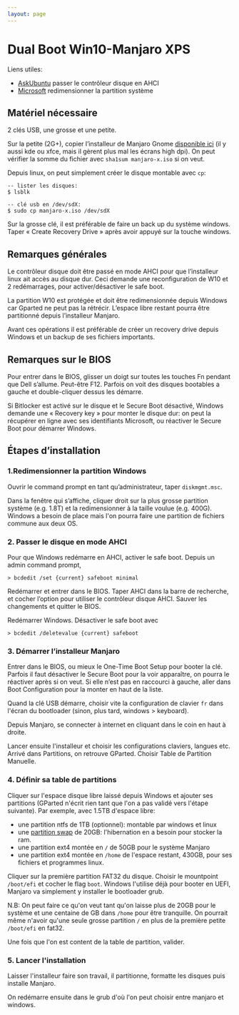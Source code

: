```yaml
---
layout: page
--- 
```


[swap]: https://wiki.archlinux.org/title/Partitioning#Swap

# Dual Boot Win10-Manjaro XPS

Liens utiles: 
- [AskUbuntu](https://askubuntu.com/questions/696413#answer-743329) passer le contrôleur disque en AHCI
- [Microsoft](https://answers.microsoft.com/en-us/windows/forum/windows_10-files-winpc/resize-windows-10-system-partition/914938c2-a0f7-4ad0-9730-230ac6fe38ba) redimensionner la partition système



## Matériel nécessaire 

2 clés USB, une grosse et une petite. 

Sur la petite (2G+), copier l’installeur de Manjaro Gnome [disponible ici](https://manjaro.org/downloads/official/gnome/) 
(il y aussi kde ou xfce, mais il gèrent plus mal les écrans high dpi). 
On peut vérifier la somme du fichier avec `sha1sum manjaro-x.iso` si on veut.

Depuis linux, on peut simplement créer le disque montable avec `cp`:


````
-- lister les disques:
$ lsblk

-- clé usb en /dev/sdX:
$ sudo cp manjaro-x.iso /dev/sdX
````

Sur la grosse clé, il est préférable de faire un back up du système windows. Taper « Create Recovery Drive » après avoir appuyé sur la touche windows.

## Remarques générales 

Le contrôleur disque doit être passé en mode AHCI pour que l’installeur linux ait accès au disque dur. Ceci demande une reconfiguration de W10 et 2 redémarrages, pour activer/désactiver le safe boot. 

La partition W10 est protégée et doit être redimensionnée depuis Windows car Gparted ne peut pas la rétrécir. L’espace libre restant pourra être partitionné depuis l’installeur Manjaro. 

Avant ces opérations il est préférable de créer un recovery drive depuis Windows et un backup de ses fichiers importants. 

## Remarques sur le BIOS

Pour entrer dans le BIOS, glisser un doigt sur toutes les touches Fn pendant que Dell s’allume. 
Peut-être F12. Parfois on voit des disques bootables a gauche et double-cliquer dessus les démarre. 

Si Bitlocker est activé sur le disque et le Secure Boot désactivé, Windows demande une « Recovery key » pour monter le disque dur: on peut la récupérer en ligne avec ses identifiants Microsoft, ou réactiver le Secure Boot pour démarrer Windows. 

## Étapes d’installation
	
### 1.Redimensionner la partition Windows

Ouvrir le command prompt en tant qu’administrateur, taper `diskmgmt.msc`. 

Dans la fenêtre qui s’affiche, cliquer droit sur la plus grosse partition système (e.g. 1.8T) et la redimensionner à la taille voulue (e.g. 400G). Windows a besoin de place mais l'on pourra faire une partition de fichiers commune aux deux OS. 

### 2. Passer le disque en mode AHCI

Pour que Windows redémarre en AHCI, activer le safe boot. Depuis un admin command prompt,
```
> bcdedit /set {current} safeboot minimal
```
Redémarrer et entrer dans le BIOS. Taper AHCI dans la barre de recherche, et cocher l’option pour utiliser le contrôleur disque AHCI. Sauver les changements et quitter le BIOS. 

Redémarrer Windows. Désactiver le safe boot avec 
```
> bcdedit /deletevalue {current} safeboot
```

### 3. Démarrer l’installeur Manjaro

Entrer dans le BIOS, ou mieux le One-Time Boot Setup pour booter la clé. Parfois il faut désactiver le Secure Boot pour la voir apparaître, on pourra le réactiver après si on veut. Si elle n’est pas en raccourci à gauche, aller dans Boot Configuration pour la monter en haut de la liste.

Quand la clé USB démarre, choisir vite la configuration de clavier `fr` dans l'écran du bootloader (sinon, plus tard, windows > keyboard).

Depuis Manjaro, se connecter à internet en cliquant dans le coin en haut à droite. 

Lancer ensuite l'installeur et choisir les configurations claviers,
langues etc. Arrivé dans Partitions, on retrouve GParted. Choisir Table de Partition Manuelle.

### 4. Définir sa table de partitions

Cliquer sur l'espace disque libre laissé depuis Windows et ajouter 
ses partitions (GParted n'écrit rien tant que l'on a pas
validé vers l'étape suivante). Par exemple, avec 1.5TB d'espace libre: 

- une partition ntfs de 1TB (optionnel): montable par windows et linux
- une [partition swap][swap] de 20GB: l'hibernation en a besoin pour stocker la ram. 
- une partition ext4 montée en `/` de 50GB  pour le système Manjaro
- une partition ext4 montée en `/home` de l'espace restant, 430GB, pour ses fichiers et programmes linux.

Cliquer sur la première partition FAT32 du disque. 
Choisir le mountpoint `/boot/efi` et cocher le flag `boot`. 
Windows l'utilise déjà pour booter en UEFI, Manjaro va simplement
y installer le bootloader grub.

N.B: On peut faire ce qu'on veut tant qu'on laisse plus de 20GB pour
le système et une centaine de GB dans `/home` pour être tranquille.
On pourrait même n'avoir qu'une seule grosse partition `/` en plus de la première petite 
`/boot/efi` en fat32. 

Une fois que l'on est content de la table de partition, valider. 

### 5. Lancer l'installation 

Laisser l'installeur faire son travail, il  partitionne, formatte les disques puis installe Manjaro. 

On redémarre ensuite dans le grub d'où l'on peut choisir entre manjaro et windows. 
